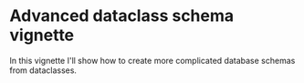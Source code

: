 # Advanced dataclass schema vignette
In this vignette I'll show how to create more complicated database schemas from dataclasses.


```python

```


```python

```


```python

```


```python

```
